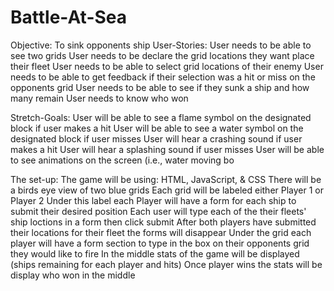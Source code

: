 # Battle-At-Sea
Objective:
  To sink opponents ship 
User-Stories:
  User needs to be able to see two grids
  User needs to be declare the grid locations they want place their fleet
  User needs to be able to select grid locations of their enemy
  User needs to be able to get feedback if their selection was a hit or miss on the opponents grid
  User needs to be able to see if they sunk a ship and how many remain
  User needs to know who won 
  
 Stretch-Goals:
  User will be able to see a flame symbol on the designated block if user makes a hit
  User will be able to see a water symbol on the designated block if user misses
  User will hear a crashing sound if user makes a hit
  User will hear a splashing sound if user misses
  User will be able to see animations on the screen (i.e., water moving bo
  
The set-up:
  The game will be using: HTML, JavaScript, & CSS 
  There will be a birds eye view of two blue grids
  Each grid will be labeled either Player 1 or Player 2
  Under this label each Player will have a form for each ship to submit their desired position
  Each user will type each of the their fleets' ship loctions in a form then click submit
  After both players have submitted their locations for their fleet the forms will disappear 
  Under the grid each player will have a form section to type in the box on their opponents grid they would like to fire
  In the middle stats of the game will be displayed (ships remaining for each player and hits)
  Once player wins the stats will be display who won in the middle
  
 
